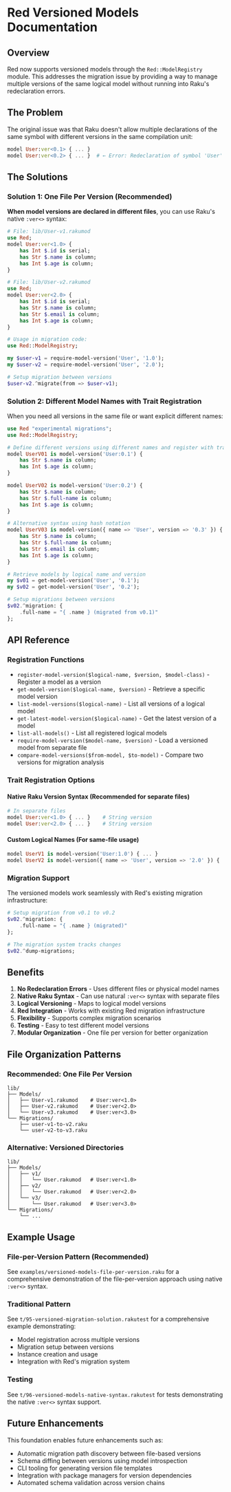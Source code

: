 # Red Versioned Models Documentation

## Overview

Red now supports versioned models through the `Red::ModelRegistry` module. This addresses the migration issue by providing a way to manage multiple versions of the same logical model without running into Raku's redeclaration errors.

## The Problem

The original issue was that Raku doesn't allow multiple declarations of the same symbol with different versions in the same compilation unit:

```raku
model User:ver<0.1> { ... }
model User:ver<0.2> { ... }  # ← Error: Redeclaration of symbol 'User'
```

## The Solutions

### Solution 1: One File Per Version (Recommended)

**When model versions are declared in different files**, you can use Raku's native `:ver<>` syntax:

```raku
# File: lib/User-v1.rakumod
use Red;
model User:ver<1.0> {
    has Int $.id is serial;
    has Str $.name is column;
    has Int $.age is column;
}

# File: lib/User-v2.rakumod  
use Red;
model User:ver<2.0> {
    has Int $.id is serial;
    has Str $.name is column;
    has Str $.email is column;
    has Int $.age is column;
}

# Usage in migration code:
use Red::ModelRegistry;

my $user-v1 = require-model-version('User', '1.0');
my $user-v2 = require-model-version('User', '2.0');

# Setup migration between versions
$user-v2.^migrate(from => $user-v1);
```

### Solution 2: Different Model Names with Trait Registration

When you need all versions in the same file or want explicit different names:

```raku
use Red "experimental migrations";
use Red::ModelRegistry;

# Define different versions using different names and register with traits
model UserV01 is model-version('User:0.1') {
    has Str $.name is column;
    has Int $.age is column;
}

model UserV02 is model-version('User:0.2') {
    has Str $.name is column;
    has Str $.full-name is column;
    has Int $.age is column;
}

# Alternative syntax using hash notation
model UserV03 is model-version({ name => 'User', version => '0.3' }) {
    has Str $.name is column;
    has Str $.full-name is column;
    has Str $.email is column;
    has Int $.age is column;
}

# Retrieve models by logical name and version
my $v01 = get-model-version('User', '0.1');
my $v02 = get-model-version('User', '0.2');

# Setup migrations between versions
$v02.^migration: {
    .full-name = "{ .name } (migrated from v0.1)"
};
```

## API Reference

### Registration Functions

- `register-model-version($logical-name, $version, $model-class)` - Register a model as a version
- `get-model-version($logical-name, $version)` - Retrieve a specific model version
- `list-model-versions($logical-name)` - List all versions of a logical model
- `get-latest-model-version($logical-name)` - Get the latest version of a model
- `list-all-models()` - List all registered logical models
- `require-model-version($model-name, $version)` - Load a versioned model from separate file
- `compare-model-versions($from-model, $to-model)` - Compare two versions for migration analysis

### Trait Registration Options

#### Native Raku Version Syntax (Recommended for separate files)

```raku
# In separate files
model User:ver<1.0> { ... }    # String version
model User:ver<2.0> { ... }    # String version
```

#### Custom Logical Names (For same-file usage)

```raku
model UserV1 is model-version('User:1.0') { ... }
model UserV2 is model-version({ name => 'User', version => '2.0' }) { ... }
```

### Migration Support

The versioned models work seamlessly with Red's existing migration infrastructure:

```raku
# Setup migration from v0.1 to v0.2
$v02.^migration: {
    .full-name = "{ .name } (migrated)"
};

# The migration system tracks changes
$v02.^dump-migrations;
```

## Benefits

1. **No Redeclaration Errors** - Uses different files or physical model names
2. **Native Raku Syntax** - Can use natural `:ver<>` syntax with separate files  
3. **Logical Versioning** - Maps to logical model versions
4. **Red Integration** - Works with existing Red migration infrastructure
5. **Flexibility** - Supports complex migration scenarios
6. **Testing** - Easy to test different model versions
7. **Modular Organization** - One file per version for better organization

## File Organization Patterns

### Recommended: One File Per Version

```
lib/
├── Models/
│   ├── User-v1.rakumod    # User:ver<1.0>
│   ├── User-v2.rakumod    # User:ver<2.0>
│   └── User-v3.rakumod    # User:ver<3.0>
└── Migrations/
    ├── user-v1-to-v2.raku
    └── user-v2-to-v3.raku
```

### Alternative: Versioned Directories

```
lib/
├── Models/
│   ├── v1/
│   │   └── User.rakumod   # User:ver<1.0>
│   ├── v2/  
│   │   └── User.rakumod   # User:ver<2.0>
│   └── v3/
│       └── User.rakumod   # User:ver<3.0>
└── Migrations/
    └── ...
```

## Example Usage

### File-per-Version Pattern (Recommended)

See `examples/versioned-models-file-per-version.raku` for a comprehensive demonstration of the file-per-version approach using native `:ver<>` syntax.

### Traditional Pattern  

See `t/95-versioned-migration-solution.rakutest` for a comprehensive example demonstrating:

- Model registration across multiple versions
- Migration setup between versions
- Instance creation and usage
- Integration with Red's migration system

### Testing

See `t/96-versioned-models-native-syntax.rakutest` for tests demonstrating the native `:ver<>` syntax support.

## Future Enhancements

This foundation enables future enhancements such as:

- Automatic migration path discovery between file-based versions
- Schema diffing between versions using model introspection
- CLI tooling for generating version file templates
- Integration with package managers for version dependencies
- Automated schema validation across version chains